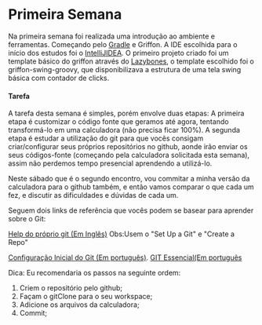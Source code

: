 Primeira Semana
==============

Na primeira semana foi realizada uma introdução ao ambiente e ferramentas. Começando pelo [Gradle](http://en.wikipedia.org/wiki/Gradle) e Griffon. A IDE escolhida para o início dos estudos foi o [IntelliJIDEA](https://www.jetbrains.com/idea/). O primeiro projeto criado foi um template básico do griffon através do [Lazybones](https://github.com/pledbrook/lazybones), o template escolhido foi o griffon-swing-groovy, que disponibilizava a estrutura de uma tela swing básica com contador de clicks.

#### Tarefa

A tarefa desta semana é simples, porém envolve duas etapas: A primeira etapa é customizar o código fonte que geramos até agora, tentando transformá-lo em uma calculadora (não precisa ficar 100%). A segunda etapa é estudar a utilização do git para que vocês consigam criar/configurar seus próprios repositórios no github, aonde irão enviar os seus códigos-fonte (começando pela calculadora solicitada esta semana), assim não perdemos tempo presencial aprendendo a utilizá-lo.

Neste sábado que é o segundo encontro, vou commitar a minha versão da calculadora para o github também, e então vamos comparar o que cada um fez, e discutir as dificuldades e dúvidas de cada um.

Seguem dois links de referência que vocês podem se basear para aprender sobre o Git:

[Help do próprio git (Em Inglês)](https://help.github.com/)
Obs:Usem o "Set Up a Git" e "Create a Repo"

[Configuração Inicial do Git (Em português)](http://git-scm.com/book/pt-br/v1/Primeiros-passos-Configura%C3%A7%C3%A3o-Inicial-do-Git).
[GIT Essencial(Em português](http://git-scm.com/book/pt-br/v1/Git-Essencial)

Dica: Eu recomendaria os passos na seguinte ordem:
1. Criem o repositório pelo github;
2. Façam o gitClone para o seu workspace;
3. Adicione os arquivos da calculadora;
4. Commit;



